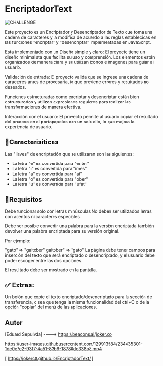 # EncriptadorText

![CHALLENGE](https://user-images.githubusercontent.com/129913584/234436673-cc8b1626-8b3d-4d14-81df-8327517fc79a.PNG)



Este proyecto es un Encriptador y Desencriptador de Texto que toma una cadena de caracteres y la modifica de acuerdo a las reglas establecidas en las funciones "encriptar" y "desencriptar" implementadas en JavaScript.

Esta implementado con un Diseño simple y claro: El proyecto tiene un diseño minimalista que facilita su uso y comprensión. Los elementos están organizados de manera clara y se utilizan iconos e imágenes para guiar al usuario.

Validación de entrada: El proyecto valida que se ingrese una cadena de caracteres antes de procesarla, lo que previene errores y resultados no deseados.

Funciones  estructuradas como encriptar y desencriptar están bien estructuradas y utilizan expresiones regulares para realizar las transformaciones de manera efectiva.

Interacción con el usuario: El proyecto permite al usuario copiar el resultado del proceso en el portapapeles con un solo clic, lo que mejora la experiencia de usuario.


## 📖Caracterisiticas 
Las "llaves" de encriptación que se utilizaran son las siguientes:

* La letra "e" es convertida para "enter"
* La letra "i" es convertida para "imes"
* La letra "a" es convertida para "ai"
* La letra "o" es convertida para "ober"
* La letra "u" es convertida para "ufat"

## 🧩Requisitos
Debe funcionar solo con letras minúsculas
No deben ser utilizados letras con acentos ni caracteres especiales

Debe ser posible convertir una palabra para la versión encriptada también devolver una palabra encriptada para su versión original.

Por ejemplo:

"gato" => "gaitober"
gaitober" => "gato"
La página debe tener campos para inserción del texto que será encriptado o desencriptado, y el usuario debe poder escoger entre las dos opciones.

El resultado debe ser mostrado en la pantalla.

## ✅ Extras:
Un botón que copie el texto encriptado/desencriptado para la sección de transferencia, o sea que tenga la misma funcionalidad del ctrl+C o de la opción "copiar" del menú de las aplicaciones.



## Autor
[Eduard Sepulvda] ----> https://beacons.ai/joker.co



https://user-images.githubusercontent.com/129913584/234435301-1de0e7e2-93f7-4a51-83b6-18780dc338b8.mp4

[ https://jokerc0.github.io/EncriptadorText/ ]

